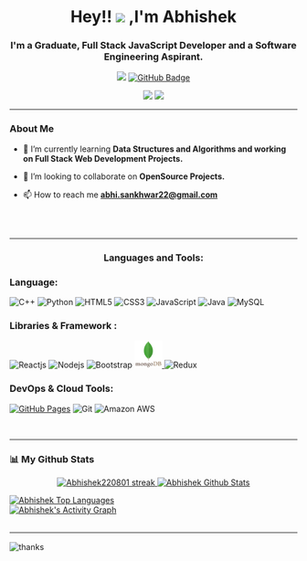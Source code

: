 ### <!-- <a href="#"><img width="100%" height="auto" src="https://i.imgur.com/iXuL1HG.png" height="175px"/></a> -->

<h1 align="center">Hey!! <img src="https://raw.githubusercontent.com/MartinHeinz/MartinHeinz/master/wave.gif" width="30px"> ,I'm Abhishek</h1>
<h3 align="center">I'm a Graduate, Full Stack JavaScript Developer and a Software Engineering Aspirant.</h3>

<p align="center">
 <img src="https://komarev.com/ghpvc/?username=Abhishek220801">
</a>
<a href="https://github.com/Abhishek220801?tab=followers"><img src="https://img.shields.io/github/followers/Abhishek220801?label=Followers&style=social" alt="GitHub Badge"></a>
</p>
<p align="center">
<a href="https://www.linkedin.com/in/abhishek-sankhwar" target="blank"><img src="https://img.shields.io/badge/LinkedIn-0077B5?style=for-the-badge&logo=linkedin&logoColor=white"/></a>
<a href="mailto:abhi.sankhwar22@gmail.com" target="blank"><img src="https://img.shields.io/badge/Gmail-D14836?style=for-the-badge&logo=gmail&logoColor=white"/></a>
</p>
<hr>

<h3> About Me</h3>

- 🌱 I’m currently learning **Data Structures and Algorithms and working on Full Stack Web Development Projects.**

- 👯 I’m looking to collaborate on **OpenSource Projects.**

- 📫 How to reach me **abhi.sankhwar22@gmail.com**
<br>
<br>
<hr>

<h3 align="center">Languages and Tools:</h3>

<h3> Language:</h3>

![C++]((https://icons8.com/icon/40669/c%2B%2B))
![Python](https://img.icons8.com/color/48/000000/python.png)
![HTML5](https://img.icons8.com/color/48/000000/html-5.png)
![CSS3](https://img.icons8.com/color/48/000000/css3.png)
![JavaScript](https://img.icons8.com/color/48/000000/javascript.png)
![Java]((https://icons8.com/icon/103144/java))
![MySQL](https://img.icons8.com/fluent/50/000000/mysql-logo.png)
<h3> Libraries & Framework :</h3>

![Reactjs](https://img.icons8.com/color/48/000000/react-native.png)
![Nodejs](https://img.icons8.com/color/48/000000/nodejs.png) 
![Bootstrap](https://img.icons8.com/color/48/000000/bootstrap.png)
<a href="https://www.mongodb.com/" target="_blank"> <img src="https://raw.githubusercontent.com/devicons/devicon/master/icons/mongodb/mongodb-original-wordmark.svg" alt="mongodb" width="48" height="48"/> </a> 
![Redux](https://img.icons8.com/color/48/000000/redux.png)

<h3> DevOps & Cloud Tools:</h3>

<a href="#"><img alt="GitHub Pages" src="https://img.icons8.com/material-outlined/48/000000/github.png"/></a>
![Git](https://img.icons8.com/color/48/000000/git.png)
![Amazon AWS](https://img.shields.io/badge/Amazon%20AWS-232F3E?style=flat-square&logo=amazon-aws)
</p>

<!-- [![React Badge](https://img.shields.io/badge/-React-61DBFB?style=for-the-badge&labelColor=black&logo=react&logoColor=61DBFB)](#)  [![Javascript Badge](https://img.shields.io/badge/-Javascript-F0DB4F?style=for-the-badge&labelColor=black&logo=javascript&logoColor=F0DB4F)](#) [![Typescript Badge](https://img.shields.io/badge/-Typescript-007acc?style=for-the-badge&labelColor=black&logo=typescript&logoColor=007acc)](#) [![Nodejs Badge](https://img.shields.io/badge/-Nodejs-3C873A?style=for-the-badge&labelColor=black&logo=node.js&logoColor=3C873A)](#) [![GraphQL Badge](https://img.shields.io/badge/-GraphQl-e535ab?style=for-the-badge&labelColor=black&logo=node.js&logoColor=e535ab)](#) -->
<br/>
<hr>

<h3> 📊 My Github Stats </h3>
<p align="center">
    <a href="https://github.com/Abhishek220801/github-readme-streak-stats">
        <img width="48%" title="🔥 Get streak stats for your profile at git.io/streak-stats" alt="Abhishek220801 streak" src="https://github-readme-streak-stats.herokuapp.com/?user=Abhishek220801&theme=black-ice&hide_border=true&stroke=0000&background=060A0CD0"/>
    </a>
     <a href="https://github.com/Abhishek220801/github-readme-stats"><img width="48%"  alt="Abhishek Github Stats" src="https://github-readme-stats.vercel.app/api?username=Abhishek220801&show_icons=true&count_private=true&theme=react&hide_border=true&bg_color=0D1117" /></a>
</p>
  <a href="https://github.com/Abhishek220801/github-readme-stats"><img alt="Abhishek Top Languages" src="https://github-readme-stats.vercel.app/api/top-langs/?username=Abhishek220801&langs_count=8&count_private=true&layout=compact&theme=react&hide_border=true&bg_color=0D1117" /></a>
<br/>
<a href="https://github.com/Abhishek220801/github-readme-activity-graph"><img alt="Abhishek's Activity Graph" src="https://activity-graph.herokuapp.com/graph?username=Abhishek220801&bg_color=0D1117&color=5BCDEC&line=5BCDEC&point=FFFFFF&hide_border=true" /></a>

<br/>
<br/>
<hr>
<img align='center'  height="70" alt="thanks" width="100%" src="https://github.com/Abhishek220801/Abhishek220801/blob/main/marque.svg"/> 



